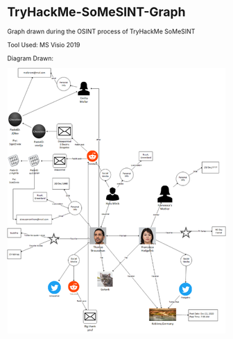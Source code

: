 # TryHackMe-SoMeSINT-Graph
 Graph drawn during the OSINT process of TryHackMe SoMeSINT

 Tool Used: MS Visio 2019
 
 Diagram Drawn:

 ![](graphImage/SoMeSINT.png)